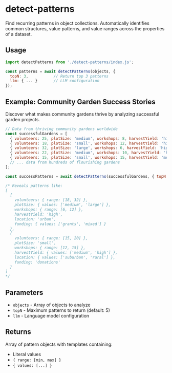 # detect-patterns

Find recurring patterns in object collections. Automatically identifies common structures, value patterns, and value ranges across the properties of a dataset.

## Usage

```javascript
import detectPatterns from './detect-patterns/index.js';

const patterns = await detectPatterns(objects, {
  topN: 3,           // Return top 3 patterns
  llm: { ... }       // LLM configuration
});
```

## Example: Community Garden Success Stories

Discover what makes community gardens thrive by analyzing successful garden projects.

```javascript
// Data from thriving community gardens worldwide
const successfulGardens = [
  { volunteers: 25, plotSize: 'medium', workshops: 8, harvestYield: 'high', location: 'urban', funding: 'grants' },
  { volunteers: 18, plotSize: 'small', workshops: 12, harvestYield: 'high', location: 'suburban', funding: 'donations' },
  { volunteers: 32, plotSize: 'large', workshops: 6, harvestYield: 'high', location: 'urban', funding: 'grants' },
  { volunteers: 22, plotSize: 'medium', workshops: 10, harvestYield: 'high', location: 'urban', funding: 'mixed' },
  { volunteers: 15, plotSize: 'small', workshops: 15, harvestYield: 'medium', location: 'rural', funding: 'donations' },
  // ... data from hundreds of flourishing gardens
];

const successPatterns = await detectPatterns(successfulGardens, { topN: 3 });

/* Reveals patterns like:
[
  {
    volunteers: { range: [18, 32] },
    plotSize: { values: ['medium', 'large'] },
    workshops: { range: [6, 12] },
    harvestYield: 'high',
    location: 'urban',
    funding: { values: ['grants', 'mixed'] }
  },
  {
    volunteers: { range: [15, 20] },
    plotSize: 'small',
    workshops: { range: [12, 15] },
    harvestYield: { values: ['medium', 'high'] },
    location: { values: ['suburban', 'rural'] },
    funding: 'donations'
  }
]
*/
```

## Parameters

- `objects` - Array of objects to analyze
- `topN` - Maximum patterns to return (default: 5)
- `llm` - Language model configuration

## Returns

Array of pattern objects with templates containing:
- Literal values
- `{ range: [min, max] }` 
- `{ values: [...] }`
